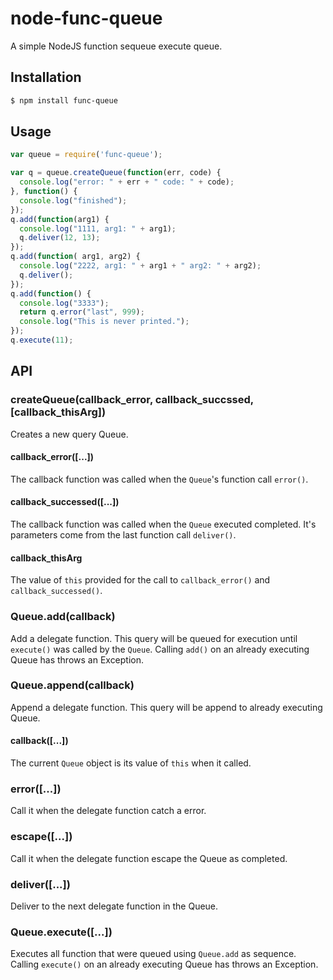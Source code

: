 node-func-queue
===============

A simple NodeJS function sequeue execute queue.

## Installation

```bash
$ npm install func-queue
```

## Usage

```javascript
var queue = require('func-queue');

var q = queue.createQueue(function(err, code) {
  console.log("error: " + err + " code: " + code);
}, function() {
  console.log("finished");
});
q.add(function(arg1) {
  console.log("1111, arg1: " + arg1);
  q.deliver(12, 13);
});
q.add(function( arg1, arg2) {
  console.log("2222, arg1: " + arg1 + " arg2: " + arg2);
  q.deliver();
});
q.add(function() {
  console.log("3333");
  return q.error("last", 999);
  console.log("This is never printed.");
});
q.execute(11);
```

## API

### createQueue(callback_error, callback_succssed, [callback_thisArg])

Creates a new query Queue.

#### callback_error([...])

The callback function was called when the `Queue`'s function call `error()`.

#### callback_successed([...])

The callback function was called when the `Queue` executed completed. It's parameters come from the last function call `deliver()`.

#### callback_thisArg

The value of `this` provided for the call to `callback_error()` and `callback_successed()`.

### Queue.add(callback)

Add a delegate function. This query will be queued for execution until `execute()` was called by the `Queue`.
Calling `add()` on an already executing Queue has throws an Exception.

### Queue.append(callback)

Append a delegate function. This query will be append to already executing Queue.

#### callback([...])

The current `Queue` object is its value of `this` when it called.

### error([...])

Call it when the delegate function catch a error.

### escape([...])

Call it when the delegate function escape the Queue as completed.

### deliver([...])

Deliver to the next delegate function in the Queue.

### Queue.execute([...])

Executes all function that were queued using `Queue.add` as sequence.
Calling `execute()` on an already executing Queue has throws an Exception.
